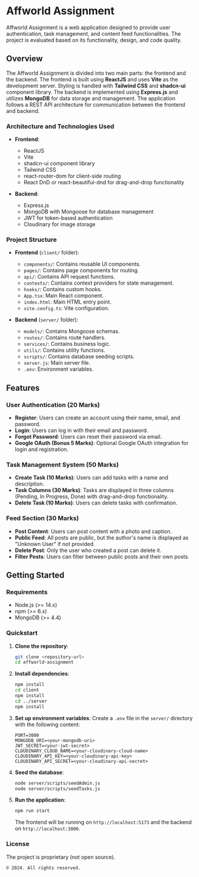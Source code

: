 # Affworld Assignment

Affworld Assignment is a web application designed to provide user authentication, task management, and content feed functionalities. The project is evaluated based on its functionality, design, and code quality.

## Overview

The Affworld Assignment is divided into two main parts: the frontend and the backend. The frontend is built using **ReactJS** and uses **Vite** as the development server. Styling is handled with **Tailwind CSS** and **shadcn-ui** component library. The backend is implemented using **Express.js** and utilizes **MongoDB** for data storage and management. The application follows a REST API architecture for communication between the frontend and backend.

### Architecture and Technologies Used
- **Frontend**:
  - ReactJS
  - Vite
  - shadcn-ui component library
  - Tailwind CSS
  - react-router-dom for client-side routing
  - React DnD or react-beautiful-dnd for drag-and-drop functionality

- **Backend**:
  - Express.js
  - MongoDB with Mongoose for database management
  - JWT for token-based authentication
  - Cloudinary for image storage

### Project Structure
- **Frontend** (`client/` folder):
  - `components/`: Contains reusable UI components.
  - `pages/`: Contains page components for routing.
  - `api/`: Contains API request functions.
  - `contexts/`: Contains context providers for state management.
  - `hooks/`: Contains custom hooks.
  - `App.tsx`: Main React component.
  - `index.html`: Main HTML entry point.
  - `vite.config.ts`: Vite configuration.

- **Backend** (`server/` folder):
  - `models/`: Contains Mongoose schemas.
  - `routes/`: Contains route handlers.
  - `services/`: Contains business logic.
  - `utils/`: Contains utility functions.
  - `scripts/`: Contains database seeding scripts.
  - `server.js`: Main server file.
  - `.env`: Environment variables.

## Features

### User Authentication (20 Marks)
- **Register**: Users can create an account using their name, email, and password.
- **Login**: Users can log in with their email and password.
- **Forgot Password**: Users can reset their password via email.
- **Google OAuth (Bonus 5 Marks)**: Optional Google OAuth integration for login and registration.

### Task Management System (50 Marks)
- **Create Task (10 Marks)**: Users can add tasks with a name and description.
- **Task Columns (30 Marks)**: Tasks are displayed in three columns (Pending, In Progress, Done) with drag-and-drop functionality.
- **Delete Task (10 Marks)**: Users can delete tasks with confirmation.

### Feed Section (30 Marks)
- **Post Content**: Users can post content with a photo and caption.
- **Public Feed**: All posts are public, but the author's name is displayed as "Unknown User" if not provided.
- **Delete Post**: Only the user who created a post can delete it.
- **Filter Posts**: Users can filter between public posts and their own posts.

## Getting Started

### Requirements
- Node.js (>= 14.x)
- npm (>= 6.x)
- MongoDB (>= 4.4)

### Quickstart

1. **Clone the repository**:
   ```sh
   git clone <repository-url>
   cd affworld-assignment
   ```

2. **Install dependencies**:
   ```sh
   npm install
   cd client
   npm install
   cd ../server
   npm install
   ```

3. **Set up environment variables**:
   Create a `.env` file in the `server/` directory with the following content:
   ```env
   PORT=3000
   MONGODB_URI=<your-mongodb-uri>
   JWT_SECRET=<your-jwt-secret>
   CLOUDINARY_CLOUD_NAME=<your-cloudinary-cloud-name>
   CLOUDINARY_API_KEY=<your-cloudinary-api-key>
   CLOUDINARY_API_SECRET=<your-cloudinary-api-secret>
   ```

4. **Seed the database**:
   ```sh
   node server/scripts/seedAdmin.js
   node server/scripts/seedTasks.js
   ```

5. **Run the application**:
   ```sh
   npm run start
   ```

   The frontend will be running on `http://localhost:5173` and the backend on `http://localhost:3000`.

### License

The project is proprietary (not open source). 

```
© 2024. All rights reserved.
```